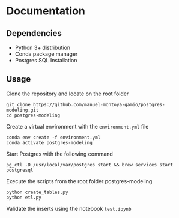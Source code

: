 # Documentation 

## Dependencies

- Python 3+ distribution
- Conda package manager
- Postgres SQL Installation

## Usage

Clone the repository and locate on the root folder  
```
git clone https://github.com/manuel-montoya-gamio/postgres-modeling.git  
cd postgres-modeling
```

Create a virtual environment with the `environment.yml` file
```
conda env create -f environment.yml  
conda activate postgres-modeling
```   

Start Postgres with the following command 
```
pg_ctl -D /usr/local/var/postgres start && brew services start postgresql
```

Execute the scripts from the root folder postgres-modeling
```
python create_tables.py  
python etl.py
``` 

Validate the inserts using the notebook `test.ipynb`
